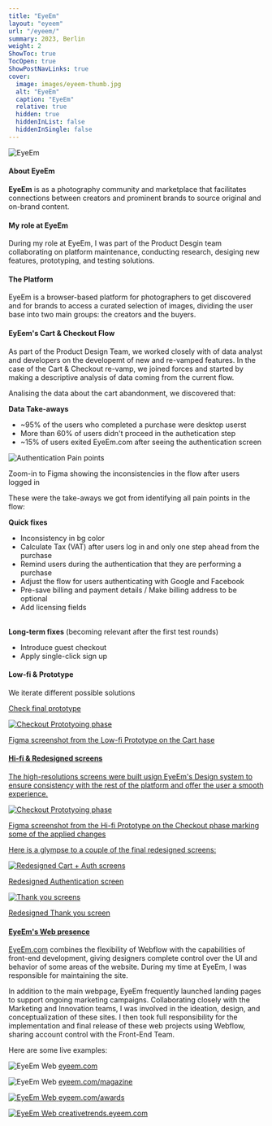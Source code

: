 ```yaml
---
title: "EyeEm"
layout: "eyeem"
url: "/eyeem/"
summary: 2023, Berlin
weight: 2
ShowToc: true
TocOpen: true
ShowPostNavLinks: true
cover:
  image: images/eyeem-thumb.jpg
  alt: "EyeEm"
  caption: "EyeEm"
  relative: true
  hidden: true
  hiddenInList: false
  hiddenInSingle: false
---
```


![EyeEm](images/eyeem-thumb.jpg)

#### About EyeEm

**EyeEm** is as a photography community and marketplace that facilitates connections between creators and prominent brands to source original and on-brand content.

#### My role at EyeEm

During my role at EyeEm, I was part of the Product Desgin team collaborating on platform maintenance, conducting research, desiging new features, prototyping, and testing solutions.

#### The Platform

EyeEm is a browser-based platform for photographers to get discovered and for brands to access a curated selection of images, dividing the user base into two main groups: the creators and the buyers.

#### EyEem's Cart & Checkout Flow

As part of the Product Design Team, we worked closely with of data analyst and developers on the developemt of new and re-vamped features. In the case of the Cart & Checkout re-vamp, we joined forces and started by making a descriptive analysis of data coming from the current flow.

Analising the data about the cart abandonment, we discovered that:

<div class="box-notes blue">
<strong>Data Take-aways</strong>
  <ul>
      <li>~95% of the users who completed a purchase were desktop userst</li>
      <li>More than 60% of users didn't proceed in the authetication step</li>
      <li>~15% of users exited EyeEm.com after seeing the authentication screen</li>
    </ul>
</div>

![Authentication Pain points](images/auth-pain-points.jpg)

<p class="photo-footnote">Zoom-in to Figma showing the inconsistencies in the flow after users logged in</p>

These were the take-aways we got from identifying all pain points in the flow:

<div class="box-notes green">
  <strong>Quick fixes</strong>
    <ul>
      <li>Inconsistency in bg color</li>
      <li>Calculate Tax (VAT) after users log in and only one step ahead from the purchase</li>
      <li>Remind users during the authentication that they are performing a purchase</li>
      <li>Adjust the flow for users authenticating with Google and Facebook</li>
      <li>Pre-save billing and payment details / Make billing address to be optional</li>
      <li>Add licensing fields</li>
    </ul>
</div>
<br>
<div class="box-notes orange">
<strong>Long-term fixes</strong> (becoming relevant after the first test rounds)
    <ul>
      <li>Introduce guest checkout</li>
      <li>Apply single-click sign up</li>
    </ul>
</div>

#### Low-fi & Prototype

We iterate different possible solutions

<a href="https://www.figma.com/proto/8uY2K7IVQ9ZY0zZ6nbfgLY/Cart-%26-Checkout-process-(Quick-wins)-(Copy)?page-id=2754%3A8279&node-id=2767-16673&viewport=831%2C395%2C0.06&t=CbdfJQfKEAJWeuO0-1&scaling=min-zoom&starting-point-node-id=2767%3A16673&show-proto-sidebar=1
" target="_blank">Check final prototype<span class="fi" style="background-image: url(images/ext-link.svg)"></span></p>

![Checkout Prototyoing phase](images/cart-protoyping-phase.png)

<p class="photo-footnote">Figma screenshot from the Low-fi Prototype on the Cart hase</p>

#### Hi-fi & Redesigned screens

The high-resolutions screens were built usign EyeEm's Design system to ensure consistency with the rest of the platform and offer the user a smooth experience.

![Checkout Prototyoing phase](images/checkout-protoyping-phase.png)

<p class="photo-footnote">Figma screenshot from the Hi-fi Prototype on the Checkout phase marking some of the applied changes</p>

Here is a glympse to a couple of the final redesigned screens:

![Redesigned Cart + Auth screens](images/cart-view-auth.png)

<p class="photo-footnote">Redesigned Authentication screen</p>

![Thank you screens](images/thank-you-page.png)

<p class="photo-footnote">Redesigned Thank you screen</p>

#### EyeEm's Web presence

<a href="http://eyeem.com" target="_blank">EyeEm.com</a> combines the flexibility of Webflow with the capabilities of front-end development, giving designers complete control over the UI and behavior of some areas of the website. During my time at EyeEm, I was responsible for maintaining the site.

In addition to the main webpage, EyeEm frequently launched landing pages to support ongoing marketing campaigns. Collaborating closely with the Marketing and Innovation teams, I was involved in the ideation, design, and conceptualization of these sites. I then took full responsibility for the implementation and final release of these web projects using Webflow, sharing account control with the Front-End Team.

Here are some live examples:

![EyeEm Web](images/eyeem-web.jpg)
<a href="http://eyeem.com" target="_blank">eyeem.com<span class="fi" style="background-image: url(images/ext-link.svg)"></span></a>

![EyeEm Web](images/eyeem-magazine.jpg)
<a class="inline-link" href="https://www.eyeem.com/magazine" target="_blank">eyeem.com/magazine<span class="fi" style="background-image: url(images/ext-link.svg)"></span></p>

![EyeEm Web](images/eyeem-awards.jpg)
<a href="https://www.eyeem.com/awards" target="_blank">eyeem.com/awards<span class="fi" style="background-image: url(images/ext-link.svg)"></span></p>

![EyeEm Web](images/eyeem-creative-trends.jpg)
<a href="https://creativetrends.eyeem.com/" target="_blank">creativetrends.eyeem.com<span class="fi" style="background-image: url(images/ext-link.svg)"></span></p>
